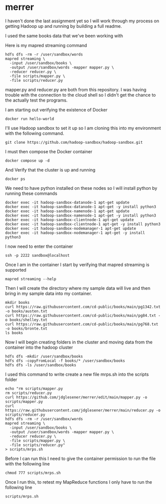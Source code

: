 # merrer
I haven't done the last assignment yet so I will work through my process on getting Hadoop up and running by building a full readme.

I used the same books data that we've been working with

Here is my mapred streaming command 
```
hdfs dfs -rm -r /user/sandbox/words
mapred streaming \
  -input /user/sandbox/books \
  -output /user/sandbox/words -mapper mapper.py \
  -reducer reducer.py \
  -file scripts/mapper.py \
  -file scripts/reducer.py
```
mapper.py and reducer.py are both from this repository. I was having trouble with the connection to the cloud shell so I didn't get the chance to the actually test the programs.

I am starting out verifying the existence of Docker
```
docker run hello-world
```

I'll use Hadoop sandbox to set it up so I am cloning this into my environment with the following command.
```
git clone https://github.com/hadoop-sandbox/hadoop-sandbox.git
```
I must then compose the Docker container
```
docker compose up -d
```
And Verify that the cluster is up and running
```
docker ps
```
We need to have python installed on these nodes so I will install python by running these commands
```
docker exec -it hadoop-sandbox-datanode-1 apt-get update
docker exec -it hadoop-sandbox-datanode-1 apt-get -y install python3
docker exec -it hadoop-sandbox-namenode-1 apt-get update
docker exec -it hadoop-sandbox-namenode-1 apt-get -y install python3
docker exec -it hadoop-sandbox-clientnode-1 apt-get update
docker exec -it hadoop-sandbox-clientnode-1 apt-get -y install python3
docker exec -it hadoop-sandbox-nodemanager-1 apt-get update
docker exec -it hadoop-sandbox-nodemanager-1 apt-get -y install python3
```
I now need to enter the container
```
ssh -p 2222 sandbox@localhost
```
Once I am in the container I start by verifying that mapred streaming is supported
```
mapred streaming --help
```
Then I will create the directory where my sample data will live and then bring in my sample data into my container.
```
mkdir books
curl https://raw.githubusercontent.com/cd-public/books/main/pg1342.txt -o books/austen.txt
curl https://raw.githubusercontent.com/cd-public/books/main/pg84.txt -o books/shelley.txt
curl https://raw.githubusercontent.com/cd-public/books/main/pg768.txt -o books/bronte.txt
ls books
```
Now I will begin creating folders in the cluster and moving data from the container into the hadoop cluster
```
hdfs dfs -mkdir /user/sandbox/books
hdfs dfs -copyFromLocal -f books/* /user/sandbox/books
hdfs dfs -ls /user/sandbox/books
```

I used this command to write create a new file mrps.sh into the scripts folder
```
echo "rm scripts/mapper.py
rm scripts/reducer.py
curl https://github.com/jdglesener/merrer/edit/main/mapper.py -o scripts/mapper.py
curl https://raw.githubusercontent.com/jdglesener/merrer/main/reducer.py -o scripts/reducer.py
hdfs dfs -rm -r /user/sandbox/words
mapred streaming \
  -input /user/sandbox/books \
  -output /user/sandbox/words -mapper mapper.py \
  -reducer reducer.py \
  -file scripts/mapper.py \
  -file scripts/reducer.py"
> scripts/mrps.sh
```
Before I can run this I need to give the container permission to run the file with the following line
```
chmod 777 scripts/mrps.sh
```
Once I run this, to retest my MapReduce functions I only have to run the following line
```
scripts/mrps.sh
```
